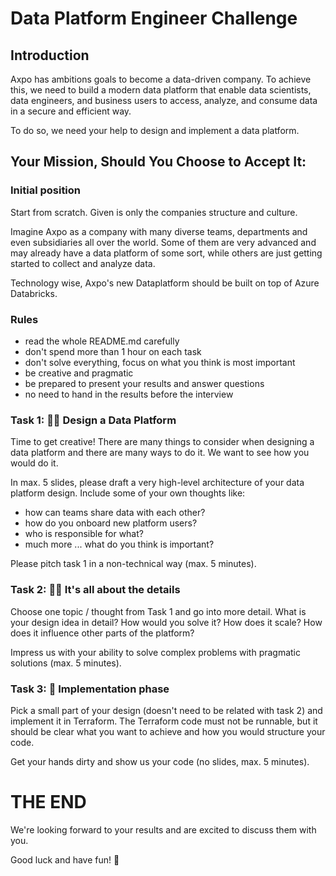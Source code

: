 # Data Platform Engineer Challenge

## Introduction

Axpo has ambitions goals to become a data-driven company.
To achieve this, we need to build a modern data platform that enable
data scientists, data engineers, and business users
to access, analyze, and consume data in a secure and efficient way.

To do so, we need your help to design and implement a data platform.

## Your Mission, Should You Choose to Accept It:

### Initial position

Start from scratch. Given is only the companies structure and culture.

Imagine Axpo as a company with many diverse teams, departments and even subsidiaries all over the world.
Some of them are very advanced and may already have a data platform of some sort,
while others are just getting started to collect and analyze data.

Technology wise, Axpo's new Dataplatform should be built on top of Azure Databricks.


### Rules

* read the whole README.md carefully
* don't spend more than 1 hour on each task
* don't solve everything, focus on what you think is most important
* be creative and pragmatic
* be prepared to present your results and answer questions
* no need to hand in the results before the interview


### Task 1: 👩‍🎨 Design a Data Platform

Time to get creative! There are many things to consider when designing a data platform
and there are many ways to do it. We want to see how you would do it.

In max. 5 slides, please draft a very high-level architecture of your data platform design.
Include some of your own thoughts like:

* how can teams share data with each other?
* how do you onboard new platform users?
* who is responsible for what?
* much more ... what do you think is important?

Please pitch task 1 in a non-technical way (max. 5 minutes).


### Task 2: 🕵️‍♂️ It's all about the details

Choose one topic / thought from Task 1 and go into more detail.
What is your design idea in detail? How would you solve it? How does it scale?
How does it influence other parts of the platform?

Impress us with your ability to solve complex problems with pragmatic solutions (max. 5 minutes).


### Task 3: 👷 Implementation phase

Pick a small part of your design (doesn't need to be related with task 2) and implement it in Terraform.
The Terraform code must not be runnable, but it should be clear what you want to achieve 
and how you would structure your code.

Get your hands dirty and show us your code (no slides, max. 5 minutes).


# THE END

We're looking forward to your results and are excited to discuss them with you.

Good luck and have fun! 🚀
